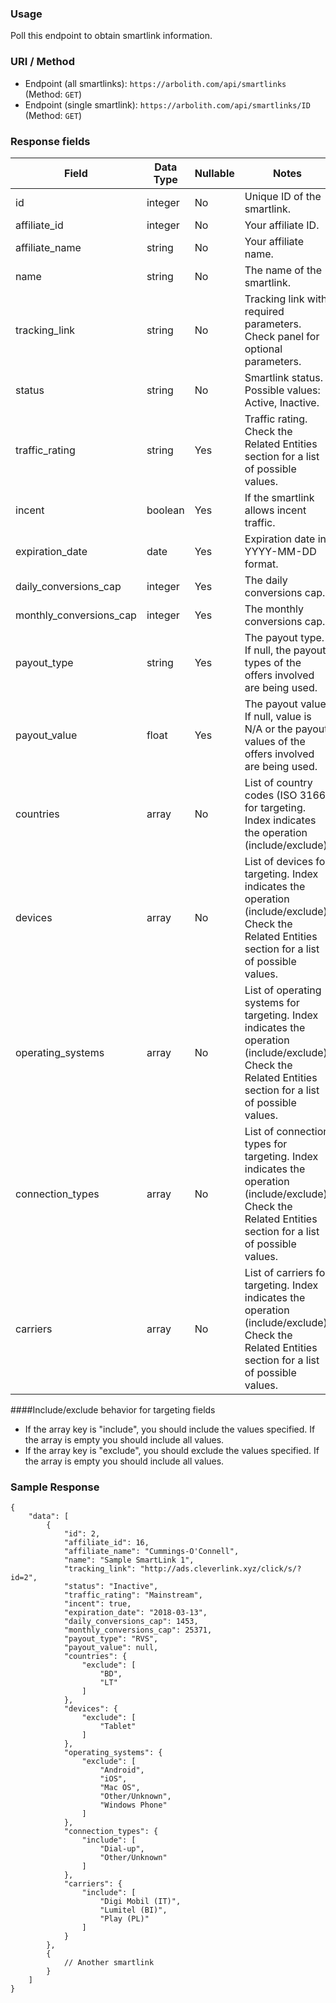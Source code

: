 ### Usage

Poll this endpoint to obtain smartlink information.

### URI / Method

* Endpoint (all smartlinks): `https://arbolith.com/api/smartlinks` (Method: `GET`)
* Endpoint (single smartlink): `https://arbolith.com/api/smartlinks/ID` (Method: `GET`)

### Response fields

Field                    | Data Type | Nullable | Notes
------------------------ | --------- | -------- | ---------------------------------------------------------------------
id                       | integer   | No       | Unique ID of the smartlink.
affiliate_id             | integer   | No       | Your affiliate ID.
affiliate_name           | string    | No       | Your affiliate name.
name                     | string    | No       | The name of the smartlink.
tracking_link            | string    | No       | Tracking link with required parameters. Check panel for optional parameters.
status                   | string    | No       | Smartlink status. Possible values: Active, Inactive. 
traffic_rating           | string    | Yes      | Traffic rating. Check the Related Entities section for a list of possible values.
incent                   | boolean   | Yes      | If the smartlink allows incent traffic.
expiration_date          | date      | Yes      | Expiration date in YYYY-MM-DD format.
daily_conversions_cap    | integer   | Yes      | The daily conversions cap.
monthly_conversions_cap  | integer   | Yes      | The monthly conversions cap.
payout_type              | string    | Yes      | The payout type. If null, the payout types of the offers involved are being used.
payout_value             | float     | Yes      | The payout value. If null, value is N/A or the payout values of the offers involved are being used.
countries                | array     | No       | List of country codes (ISO 3166) for targeting. Index indicates the operation (include/exclude).
devices                  | array     | No       | List of devices for targeting. Index indicates the operation (include/exclude). Check the Related Entities section for a list of possible values.  
operating_systems        | array     | No       | List of operating systems for targeting. Index indicates the operation (include/exclude). Check the Related Entities section for a list of possible values.
connection_types         | array     | No       | List of connection types for targeting. Index indicates the operation (include/exclude). Check the Related Entities section for a list of possible values.
carriers                 | array     | No       | List of carriers for targeting. Index indicates the operation (include/exclude). Check the Related Entities section for a list of possible values.

####Include/exclude behavior for targeting fields

* If the array key is "include", you should include the values specified. If the array is empty you should include all values.
* If the array key is "exclude", you should exclude the values specified. If the array is empty you should include all values.

### Sample Response

```
{
    "data": [
        {
            "id": 2,
            "affiliate_id": 16,
            "affiliate_name": "Cummings-O'Connell",
            "name": "Sample SmartLink 1",
            "tracking_link": "http://ads.cleverlink.xyz/click/s/?id=2",
            "status": "Inactive",
            "traffic_rating": "Mainstream",
            "incent": true,
            "expiration_date": "2018-03-13",
            "daily_conversions_cap": 1453,
            "monthly_conversions_cap": 25371,
            "payout_type": "RVS",
            "payout_value": null,
            "countries": {
                "exclude": [
                    "BD",
                    "LT"
                ]
            },
            "devices": {
                "exclude": [
                    "Tablet"
                ]
            },
            "operating_systems": {
                "exclude": [
                    "Android",
                    "iOS",
                    "Mac OS",
                    "Other/Unknown",
                    "Windows Phone"
                ]
            },
            "connection_types": {
                "include": [
                    "Dial-up",
                    "Other/Unknown"
                ]
            },
            "carriers": {
                "include": [
                    "Digi Mobil (IT)",
                    "Lumitel (BI)",
                    "Play (PL)"
                ]
            }
        },
        {
            // Another smartlink
        }
    ]
}
```
